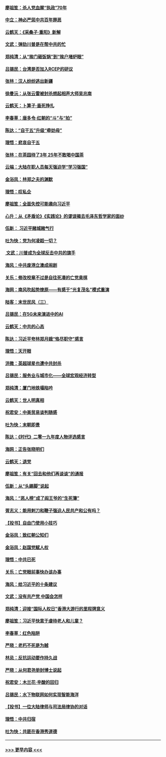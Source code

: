 #### [廖祖笙：杀人党血腥“执政”70年](../pages/nsc993/n11745144.md?t=12270011) 
#### [中立：神必严惩中共百年罪恶](../pages/nsc993/n11744970.md?t=12270011) 
#### [云鹤天：《采桑子‧重阳》新解](../pages/nsc993/n11744948.md?t=12270011) 
#### [文武：弹劾川普是在帮中共的忙](../pages/nsc993/n11744758.md?t=12270011) 
#### [郑纯清：从“挨门砸饭锅”到“挨户堵炉眼”](../pages/nsc993/n11744745.md?t=12270011) 
#### [吕锡民：台湾是否加入RCEP的研议](../pages/nsc993/n11744701.md?t=12270011) 
#### [张林：汉人纷纷逃出新疆](../pages/nsc993/n11743530.md?t=12270011) 
#### [徐曼沅：从张云雷被封杀想起相声大师吴兆南](../pages/nsc993/n11741816.md?t=12270011) 
#### [云鹤天：卜算子‧垂死挣扎](../pages/nsc993/n11739956.md?t=12270011) 
#### [李春草：唐多令‧红朝的“斗”与“拍”](../pages/nsc993/n11739830.md?t=12270011) 
#### [陈达：“自干五”升级“牵妨母”](../pages/nsc993/n11739724.md?t=12270011) 
#### [理悟：悲哀自干五](../pages/nsc993/n11739547.md?t=12270011) 
#### [张林：在茶园待了3年 25年不敢喝中国茶](../pages/nsc993/n11739240.md?t=12270011) 
#### [云端：大陆在职人员每天强迫学“学习强国”](../pages/nsc993/n11738735.md?t=12270011) 
#### [金浴凤：林郑之夫的渊默](../pages/nsc993/n11737735.md?t=12270011) 
#### [理悟：叹私企](../pages/nsc993/n11737715.md?t=12270011) 
#### [廖祖笙：全面失控可能袭向习近平](../pages/nsc993/n11737704.md?t=12270011) 
#### [心升：从《矛盾论》《实践论》的谬误揭去毛泽东哲学家的面纱](../pages/nsc993/n11736962.md?t=12270011) 
#### [伍新： 习近平赌城赌气行](../pages/nsc993/n11736929.md?t=12270011) 
#### [吐为快：党为何凌蹈一切？](../pages/nsc993/n11736915.md?t=12270011) 
#### [ 文武：川普成为全球反击中共的旗手](../pages/nsc993/n11736882.md?t=12270011) 
#### [海风：中共废港立澳成闹剧](../pages/nsc993/n11735857.md?t=12270011) 
#### [关乐：修改校章不过是自往死凑的亡党臭棋](../pages/nsc993/n11735097.md?t=12270011) 
#### [海网：南风吹起势燎原——有感于“光复茂名”模式重演](../pages/nsc993/n11732308.md?t=12270011) 
#### [陆客：末世民风（三）](../pages/nsc993/n11732211.md?t=12270011) 
#### [吕锡民：在5G未来演进中的AI](../pages/nsc993/n11730010.md?t=12270011) 
#### [云鹤天：中共的心态](../pages/nsc993/n11729906.md?t=12270011) 
#### [陈达：习近平夸林郑月娥“恪尽职守”感言](../pages/nsc993/n11729881.md?t=12270011) 
#### [理悟：天开眼](../pages/nsc993/n11729699.md?t=12270011) 
#### [洪微：英超球星也遭中共封杀](../pages/nsc993/n11727243.md?t=12270011) 
#### [吕锡民：服务业与城市化——全球宏观经济转型](../pages/nsc993/n11725845.md?t=12270011) 
#### [郑纯清：厦门地铁塌陷吟](../pages/nsc993/n11725813.md?t=12270011) 
#### [云鹤天：世人明真相](../pages/nsc993/n11725621.md?t=12270011) 
#### [祝君安：中美贸易谈判随感](../pages/nsc993/n11725609.md?t=12270011) 
#### [吐为快：末朝即景](../pages/nsc993/n11723365.md?t=12270011) 
#### [陈达：《时代》二零一九年度人物评选感言](../pages/nsc993/n11723337.md?t=12270011) 
#### [海网：正告张晓明们](../pages/nsc993/n11723228.md?t=12270011) 
#### [云鹤天：退党](../pages/nsc993/n11723056.md?t=12270011) 
#### [廖祖笙：有关“回去和他们再谈谈”的通报](../pages/nsc993/n11722442.md?t=12270011) 
#### [伍新：从“头踢脚”说起](../pages/nsc993/n11722429.md?t=12270011) 
#### [海风：“恶人榜”成了阎王爷的“生死簿”](../pages/nsc993/n11722272.md?t=12270011) 
#### [胥志义：能用剌刀和鞭子强迫人民共产和公有吗？](../pages/nsc993/n11720569.md?t=12270011) 
#### [【投书】自由门使用小技巧](../pages/nsc993/n11720180.md?t=12270011) 
#### [金浴凤：致红朝公知们](../pages/nsc993/n11720563.md?t=12270011) 
#### [金浴凤：赵国党赋人权](../pages/nsc993/n11720533.md?t=12270011) 
#### [理悟：中共已死](../pages/nsc993/n11720233.md?t=12270011) 
#### [关乐：亡党眼前事快办该办事](../pages/nsc993/n11719160.md?t=12270011) 
#### [海风：给习近平的十条建议](../pages/nsc993/n11717616.md?t=12270011) 
#### [文武：没有共产党 中国会怎样](../pages/nsc993/n11717584.md?t=12270011) 
#### [郑纯清：迎接“国际人权日”香港大游行的里程牌意义](../pages/nsc993/n11717417.md?t=12270011) 
#### [廖祖笙：习近平快意于虐待老人和儿童？](../pages/nsc993/n11715313.md?t=12270011) 
#### [李春草：红色陷阱](../pages/nsc993/n11715029.md?t=12270011) 
#### [严晓：老朽不死是为贼](../pages/nsc993/n11712910.md?t=12270011) 
#### [林忌：反抗运动要作持久战](../pages/nsc993/n11712623.md?t=12270011) 
#### [严晓：从何君尧册封博士说起](../pages/nsc993/n11712465.md?t=12270011) 
#### [祝君安：木兰花·辛酸的回归](../pages/nsc993/n11712381.md?t=12270011) 
#### [吕锡民：水下物联网如何实现智能海洋](../pages/nsc993/n11711158.md?t=12270011) 
#### [【投书】一位大陆律师与司法局律协的对话](../pages/nsc993/n11709675.md?t=12270011) 
#### [理悟：中共归宿](../pages/nsc993/n11710059.md?t=12270011) 
#### [吐为快：共匪在香港秀道德](../pages/nsc993/n11709979.md?t=12270011) 

----
#### [ >>> 更早内容 <<< ](../indexes/nsc993-earlier.md)

